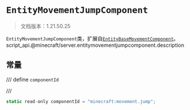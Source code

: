 # `EntityMovementJumpComponent`

> 文档版本：1.21.50.25

`EntityMovementJumpComponent`类，扩展自[`EntityBaseMovementComponent`](./entitybasemovementcomponent.md)。script_api.@minecraft/server.entitymovementjumpcomponent.description

## 常量

/// define
`componentId`


///

```js
static read-only componentId = "minecraft:movement.jump";
```

